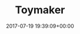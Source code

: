 ---
title:		"Toymaker"
type:		"photos"
mediatype:		"upload"
location:   "Stockholm, Sweden"
description:		"Man working on toys"
date:		"2017-07-19 19:39:09+00:00"
album:		"people"
filename:		"stockholm-toymaker.md"
series:		"cycle-tour"
cl_public_id:		"people/stockholm-toymaker"
cl_version:		1520177834
format:		"tiff"
bytes:		6317988
width:		2560
height:		1440
colours:
- "#647379"
- "#756C68"
- "#312D2B"
- "#353B3B"
- "#2A282C"
- "#2B1D18"
- "#67706B"
- "#162028"
- "#171E28"
- "#527184"
- "#A9BFCB"
- "#C1ADA8"
- "#072034"
- "#72B0CD"
- "#775843"
- "#B7B8CE"
- "#676A76"
- "#050F1B"
- "#786846"
- "#7A4851"
- "#707268"
- "#C99168"
- "#465979"
- "#0A1111"
exposure_mode:		"Auto"
program:		"Aperture-priority AE"
aperture:		"1.4"
focal_length:		"50.0 mm"
iso:		"200"
shutter_speed:		"1/2500"
metering:		"Spot"
flash:		"Off, Did not fire"
white_balance:		"Custom"
colour_temp:		"4500"
has_crop:		"false"
orientation:		"Horizontal (normal)"
camera_model:		"NIKON D800"
lens_info:		"0mm f/0"
artist: "Matt Finucane"
x_resolution:		"300"
y_resolution:		"300"
---